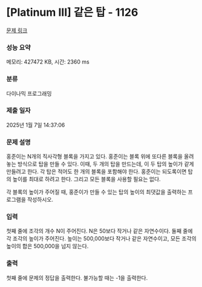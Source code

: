 # [Platinum III] 같은 탑 - 1126 

[문제 링크](https://www.acmicpc.net/problem/1126) 

### 성능 요약

메모리: 427472 KB, 시간: 2360 ms

### 분류

다이나믹 프로그래밍

### 제출 일자

2025년 1월 7일 14:37:06

### 문제 설명

<p>홍준이는 N개의 직사각형 블록을 가지고 있다. 홍준이는 블록 위에 또다른 블록을 올려놓는 방식으로 탑을 만들 수 있다. 이때, 두 개의 탑을 만드는데, 이 두 탑의 높이가 같게 만들려고 한다. 각 탑은 적어도 한 개의 블록을 포함해야 한다. 홍준이는 되도록이면 탑의 높이를 최대로 하려고 한다. 그리고 모든 블록을 사용할 필요는 없다.</p>

<p>각 블록의 높이가 주어질 때, 홍준이가 만들 수 있는 탑의 높이의 최댓값을 출력하는 프로그램을 작성하시오.</p>

### 입력 

 <p>첫째 줄에 조각의 개수 N이 주어진다. N은 50보다 작거나 같은 자연수이다. 둘째 줄에 각 조각의 높이가 주어진다. 높이는 500,000보다 작거나 같은 자연수이고, 모든 조각의 높이의 합은 500,000을 넘지 않는다.</p>

### 출력 

 <p>첫째 줄에 문제의 정답을 출력한다. 불가능할 때는 -1을 출력한다.</p>

